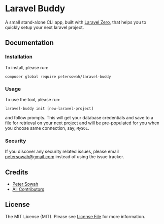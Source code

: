 # Laravel Buddy

A small stand-alone CLI app, built with [Laravel Zero](https://laravel-zero.com/), that helps you to quickly setup your next laravel project.

## Documentation

### Installation
To install, please run:
```
composer global require petersowah/laravel-buddy
```

### Usage
To use the tool, please run:
```
laravel-buddy init [new-laravel-project]
```
and follow prompts. This will get your database credentials and save to a file for retrieval on your next project and will be pre-populated for you when you choose same connection, say, `MySQL`.

### Security

If you discover any security related issues, please email petersowah@gmail.com instead of using the issue tracker.

## Credits

- [Peter Sowah](https://github.com/petersowah)
- [All Contributors](../../contributors)

## License

The MIT License (MIT). Please see [License File](LICENSE.md) for more information.

